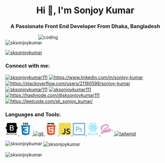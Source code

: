 <h1 align="center">Hi 👋, I'm Sonjoy Kumar</h1>
<h3 align="center">A Passionate Front End Developer From Dhaka, Bangladesh</h3>

<img
  align="right"
  width="400"
  src="https://user-images.githubusercontent.com/55389276/140866485-8fb1c876-9a8f-4d6a-98dc-08c4981eaf70.gif"
  alt="coding"
/>

<p align="left">
  <img
    src="https://komarev.com/ghpvc/?username=sksonjoykumar&label=Profile%20views&color=0e75b6&style=flat"
    alt="sksonjoykumar"
  />
</p>

<p align="left">
  <a href="https://github.com/ryo-ma/github-profile-trophy"
    ><img
      src="https://github-profile-trophy.vercel.app/?username=sksonjoykumar"
      alt="sksonjoykumar"
  /></a>
</p>

<h3 align="left">Connect with me:</h3>
<p align="left">
  <a href="https://twitter.com/sksonjoykumar" target="blank"
    ><img
      align="center"
      src="https://raw.githubusercontent.com/rahuldkjain/github-profile-readme-generator/master/src/images/icons/Social/twitter.svg"
      alt="sksonjoykumar111"
      height="30"
      width="40"
  /></a>
  <a href="https://www.linkedin.com/in/sonjoy-kumar-337126255/" target="blank"
    ><img
      align="center"
      src="https://raw.githubusercontent.com/rahuldkjain/github-profile-readme-generator/master/src/images/icons/Social/linked-in-alt.svg"
      alt="https://www.linkedin.com/in/sonjoy-kumar"
      height="30"
      width="40"
  /></a>
  <a href="https://stackoverflow.com/users/21180598/sonjoy-kumar" target="blank"
    ><img
      align="center"
      src="https://raw.githubusercontent.com/rahuldkjain/github-profile-readme-generator/master/src/images/icons/Social/stack-overflow.svg"
      alt="https://stackoverflow.com/users/21180598/sonjoy-kumar"
      height="30"
      width="40"
  /></a>
  <a href="https://fb.com/sksonjoykumar111" target="blank"
    ><img
      align="center"
      src="https://raw.githubusercontent.com/rahuldkjain/github-profile-readme-generator/master/src/images/icons/Social/facebook.svg"
      alt="sksonjoykumar111"
      height="30"
      width="40"
  /></a>
  <a href="https://instagram.com/sksonjoykumar111" target="blank"
    ><img
      align="center"
      src="https://raw.githubusercontent.com/rahuldkjain/github-profile-readme-generator/master/src/images/icons/Social/instagram.svg"
      alt="sksonjoykumar111"
      height="30"
      width="40"
  /></a>
  <a href="https://hashnode.com/@sksonjoykumar111" target="blank"
    ><img
      align="center"
      src="https://raw.githubusercontent.com/rahuldkjain/github-profile-readme-generator/master/src/images/icons/Social/hashnode.svg"
      alt="https://hashnode.com/@sksonjoykumar111"
      height="30"
      width="40"
  /></a>
  <a href="https://www.leetcode.com/sk_sonjoy_kumar/" target="blank"
    ><img
      align="center"
      src="https://raw.githubusercontent.com/rahuldkjain/github-profile-readme-generator/master/src/images/icons/Social/leet-code.svg"
      alt="https://leetcode.com/sk_sonjoy_kumar/"
      height="30"
      width="40"
  /></a>
</p>

<h3 align="left">Languages and Tools:</h3>
<p align="left">
  <a href="https://getbootstrap.com" target="_blank" rel="noreferrer">
    <img
      src="https://raw.githubusercontent.com/devicons/devicon/master/icons/bootstrap/bootstrap-plain-wordmark.svg"
      alt="bootstrap"
      width="40"
      height="40"
    />
  </a>
  <a href="https://www.w3schools.com/css/" target="_blank" rel="noreferrer">
    <img
      src="https://raw.githubusercontent.com/devicons/devicon/master/icons/css3/css3-original-wordmark.svg"
      alt="css3"
      width="40"
      height="40"
    />
  </a>
  <a href="https://git-scm.com/" target="_blank" rel="noreferrer">
    <img
      src="https://www.vectorlogo.zone/logos/git-scm/git-scm-icon.svg"
      alt="git"
      width="40"
      height="40"
    />
  </a>
  <a href="https://www.w3.org/html/" target="_blank" rel="noreferrer">
    <img
      src="https://raw.githubusercontent.com/devicons/devicon/master/icons/html5/html5-original-wordmark.svg"
      alt="html5"
      width="40"
      height="40"
    />
  </a>
  <a
    href="https://developer.mozilla.org/en-US/docs/Web/JavaScript"
    target="_blank"
    rel="noreferrer"
  >
    <img
      src="https://raw.githubusercontent.com/devicons/devicon/master/icons/javascript/javascript-original.svg"
      alt="javascript"
      width="40"
      height="40"
    />
  </a>
  <a href="https://www.photoshop.com/en" target="_blank" rel="noreferrer">
    <img
      src="https://raw.githubusercontent.com/devicons/devicon/master/icons/photoshop/photoshop-line.svg"
      alt="photoshop"
      width="40"
      height="40"
    />
  </a>
  <a href="https://reactjs.org/" target="_blank" rel="noreferrer">
    <img
      src="https://raw.githubusercontent.com/devicons/devicon/master/icons/react/react-original-wordmark.svg"
      alt="react"
      width="40"
      height="40"
    />
  </a>
  <a href="https://sass-lang.com" target="_blank" rel="noreferrer">
    <img
      src="https://raw.githubusercontent.com/devicons/devicon/master/icons/sass/sass-original.svg"
      alt="sass"
      width="40"
      height="40"
    />
  </a>
  <a href="https://tailwindcss.com/" target="_blank" rel="noreferrer">
    <img
      src="https://www.vectorlogo.zone/logos/tailwindcss/tailwindcss-icon.svg"
      alt="tailwind"
      width="40"
      height="40"
    />
  </a>
</p>

<p>
  <img
    align="left"
    src="https://github-readme-stats.vercel.app/api/top-langs?username=sksonjoykumar&show_icons=true&locale=en&layout=compact"
    alt="sksonjoykumar"
  />
</p>

<p>
  &nbsp;<img
    align="center"
    src="https://github-readme-stats.vercel.app/api?username=sksonjoykumar&show_icons=true&locale=en"
    alt="sksonjoykumar"
  />
</p>

<p>
  <img
    align="center"
    src="https://github-readme-streak-stats.herokuapp.com/?user=sksonjoykumar&"
    alt="sksonjoykumar"
  />
</p>
